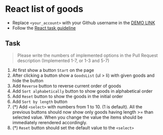 # React list of goods
- Replace `<your_account>` with your Github username in the [DEMO LINK](https://liliya-dev.github.io/react_list-of-goods/)
- Follow the [React task guideline](https://github.com/mate-academy/react_task-guideline#react-tasks-guideline)

## Task
> Please write the numbers of implemented options in the Pull Request description (Implemented 1-7, or 1-3 and 5-7)
1. At first show a button `Start` on the page
2. After clicking a button show a `GoodsList` (ul > li) with given goods and hide the button
3. Add `Reverse` button to reverse current order of goods
4. Add `Sort alphabetically` button to show goods in alphabetical order
5. Add `Reset` button to show the goods in the initial order
6. Add `Sort by length` button
7. (*) Add `<select>` with numbers from 1 to 10. (1 is default). All the previous buttons
  should now show only goods having length >= than selected value. When you change the
  value the items should be immediately rerendered accordingly.
8. (*) `Reset` button should set the default value to the `<select>`
